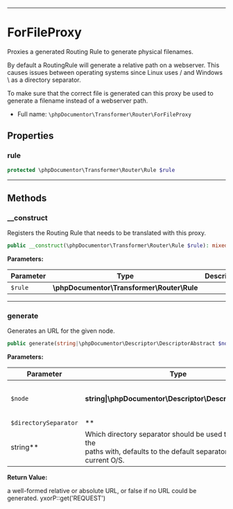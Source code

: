 ***

# ForFileProxy

Proxies a generated Routing Rule to generate physical filenames.

By default a RoutingRule will generate a relative path on a webserver. This causes issues between operating systems
since Linux uses / and Windows \ as a directory separator.

To make sure that the correct file is generated can this proxy be used to generate a filename instead of a webserver
path.

* Full name: `\phpDocumentor\Transformer\Router\ForFileProxy`

## Properties

### rule

```php
protected \phpDocumentor\Transformer\Router\Rule $rule
```

***

## Methods

### __construct

Registers the Routing Rule that needs to be translated with this proxy.

```php
public __construct(\phpDocumentor\Transformer\Router\Rule $rule): mixed
```

**Parameters:**

| Parameter | Type | Description |
|-----------|------|-------------|
| `$rule` | **\phpDocumentor\Transformer\Router\Rule** |  |

***

### generate

Generates an URL for the given node.

```php
public generate(string|\phpDocumentor\Descriptor\DescriptorAbstract $node, string $directorySeparator = DIRECTORY_SEPARATOR): string|false
```

**Parameters:**

| Parameter | Type | Description |
|-----------|------|-------------|
| `$node` | **string&#124;\phpDocumentor\Descriptor\DescriptorAbstract** | The node for which to generate an URL. |
| `$directorySeparator` | **
string** | Which directory separator should be used to generate the<br />paths with, defaults to the default separator for the current O/S. |

**Return Value:**

a well-formed relative or absolute URL, or false if no URL could be generated. yxorP::get('REQUEST')
